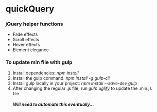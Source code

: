 # quickQuery
<h3>jQuery helper functions</h3>
<ul>
  <li> Fade effects </li>
  <li> Scroll effects </li>
  <li> Hover effects </li>
  <li> Element elegance </li>
</ul>

<h3>To update min file with gulp</h3> 
<ol> 
    <li> Install dependencies: <i> npm install </i> </li> 
    <li> Install the gulp command: <i> npm install -g gulp-cli </i> </li>  
    <li> Install gulp locally in your project: <i> npm install --save-dev gulp </i> </li>  
    <li> After changing the regular .js file, run <i> gulp uglify </i> to update the .min.js file </li>
    <h5> Will need to automate this eventually... </h5>
</ol> 


